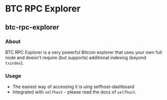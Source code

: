 # BTC RPC Explorer

## btc-rpc-explorer

### **About**

BTC RPC Explorer is a very powerful Bitcoin explorer that uses your own full node and doesn't require \(but supports\) additional indexing \(beyond `txindex`\).

### **Usage**

* The easiest way of accessing it is uing selfhost-dashboard
* Integrated with `selfhost` - please read the docs of `selfhost`.

